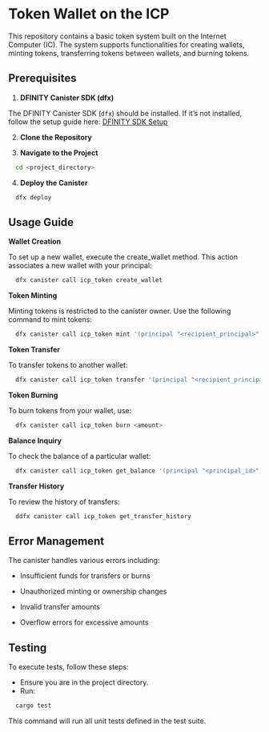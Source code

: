 
# Token Wallet on the ICP
This repository contains a basic token system built on the Internet Computer (IC). The system supports functionalities for creating wallets, minting tokens, transferring tokens between wallets, and burning tokens.




## Prerequisites

1. **DFINITY Canister SDK (dfx)**

The DFINITY Canister SDK (`dfx`) should be installed. If it’s not installed, follow the setup guide here: [DFINITY SDK Setup](https://sdk.dfinity.org/docs/quickstart/local-quickstart.html)

2. **Clone the Repository**

3. **Navigate to the Project**
```bash
  cd <project_directory>
```

4. **Deploy the Canister**
```bash
  dfx deploy
```






## Usage Guide
**Wallet Creation** 

To set up a new wallet, execute the create_wallet method. This action associates a new wallet with your principal:

```bash
  dfx canister call icp_token create_wallet
```
**Token Minting** 

Minting tokens is restricted to the canister owner. Use the following command to mint tokens:

```bash
  dfx canister call icp_token mint '(principal "<recipient_principal>", <amount>)'
```
**Token Transfer** 

To transfer tokens to another wallet:

```bash
  dfx canister call icp_token transfer '(principal "<recipient_principal>", <amount>)'
```
**Token Burning** 

To burn tokens from your wallet, use:

```bash
  dfx canister call icp_token burn <amount>
```
**Balance Inquiry** 

To check the balance of a particular wallet:

```bash
  dfx canister call icp_token get_balance '(principal "<principal_id>")'
```
**Transfer History** 

To review the history of transfers:

```bash
  ddfx canister call icp_token get_transfer_history
```




## Error Management
The canister handles various errors including:

- Insufficient funds for transfers or burns

- Unauthorized minting or ownership changes

- Invalid transfer amounts

- Overflow errors for excessive amounts
## Testing

To execute tests, follow these steps:

- Ensure you are in the project directory.
- Run:
```bash
  cargo test
```

This command will run all unit tests defined in the test suite.